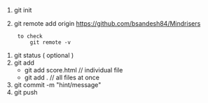 
<!-- initial setup  -->

1. git init
2. git remote add origin https://github.com/bsandesh84/Mindrisers

        to check
            git remote -v

<!-- day to day  -->
1. git status  ( optional )
2. git add
    - git add score.html  //  individual file 
    - git add . // all files at once
3. git commit -m "hint/message"
4. git push



